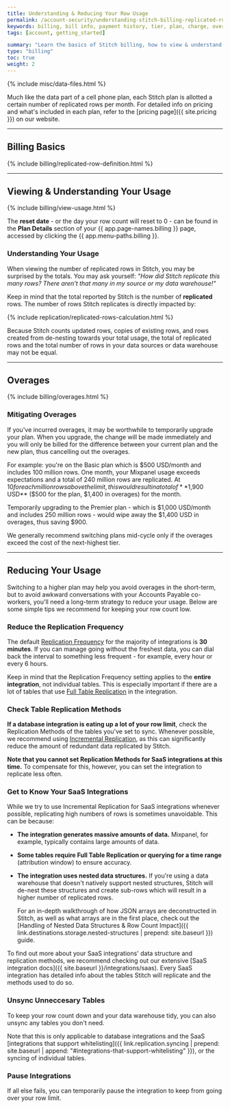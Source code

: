 ```yaml
---
title: Understanding & Reducing Your Row Usage
permalink: /account-security/understanding-stitch-billing-replicated-rows
keywords: billing, bill info, payment history, tier, plan, charge, overage, row usage, replicated row, replicated rows, usage, row count
tags: [account, getting_started]

summary: "Learn the basics of Stitch billing, how to view & understand your usage, mitigate overages, and keep your row count low."
type: "billing"
toc: true
weight: 2
---
```

{% include misc/data-files.html %}

Much like the data part of a cell phone plan, each Stitch plan is allotted a certain number of replicated rows per month. For detailed info on pricing and what's included in each plan, refer to the [pricing page]({{ site.pricing }}) on our website.

---

## Billing Basics

{% include billing/replicated-row-definition.html %}

---

## Viewing & Understanding Your Usage

{% include billing/view-usage.html %}

The **reset date** - or the day your row count will reset to 0 - can be found in the **Plan Details** section of your {{ app.page-names.billing }} page, accessed by clicking the {{ app.menu-paths.billing }}.

### Understanding Your Usage

When viewing the number of replicated rows in Stitch, you may be surprised by the totals. You may ask yourself: _"How did Stitch replicate this many rows? There aren't that many in my source or my data warehouse!"_

Keep in mind that the total reported by Stitch is the number of **replicated** rows. The number of rows Stitch replicates is directly impacted by:

{% include replication/replicated-rows-calculation.html %}

Because Stitch counts updated rows, copies of existing rows, and rows created from de-nesting towards your total usage, the total of replicated rows and the total number of rows in your data sources or data warehouse may not be equal.

---

## Overages

{% include billing/overages.html %}

### Mitigating Overages

If you've incurred overages, it may be worthwhile to temporarily upgrade your plan. When you upgrade, the change will be made immediately and you will only be billed for the difference between your current plan and the new plan, thus cancelling out the overages.

For example: you're on the Basic plan which is $500 USD/month and includes 100 million rows. One month, your Mixpanel usage exceeds expectations and a total of 240 million rows are replicated. At $10 for each million rows above the limit, this would result in a total of **$1,900 USD** ($500 for the plan, $1,400 in overages) for the month.

Temporarily upgrading to the Premier plan - which is $1,000 USD/month and includes 250 million rows - would wipe away the $1,400 USD in overages, thus saving $900.

We generally recommend switching plans mid-cycle only if the overages exceed the cost of the next-highest tier.

---

## Reducing Your Usage

Switching to a higher plan may help you avoid overages in the short-term, but to avoid awkward conversations with your Accounts Payable co-workers, you'll need a long-term strategy to reduce your usage. Below are some simple tips we recommend for keeping your row count low.

### Reduce the Replication Frequency

The default <a href="#" data-toggle="tooltip" data-original-title="{{ site.data.tooltips.replication-frequency }}">Replication Frequency</a> for the majority of integrations is **30 minutes**. If you can manage going without the freshest data, you can dial back the interval to something less frequent - for example, every hour or every 6 hours.

Keep in mind that the Replication Frequency setting applies to the **entire integration**, not individual tables. This is especially important if there are a lot of tables that use <a href="#" data-toggle="tooltip" data-original-title="{{ site.data.tooltips.full-table-rep }}">Full Table Replication</a> in the integration.

### Check Table Replication Methods

**If a database integration is eating up a lot of your row limit**, check the Replication Methods of the tables you've set to sync. Whenever possible, we recommend using <a href="#" data-toggle="tooltip" data-original-title="{{ site.data.tooltips.incremental-rep }}">Incremental Replication</a>, as this can significantly reduce the amount of redundant data replicated by Stitch.

**Note that you cannot set Replication Methods for SaaS integrations at this time.** To compensate for this, however, you can set the integration to replicate less often.

### Get to Know Your SaaS Integrations

While we try to use Incremental Replication for SaaS integrations whenever possible, replicating high numbers of rows is sometimes unavoidable. This can be because:

- **The integration generates massive amounts of data.** Mixpanel, for example, typically contains large amounts of data.
- **Some tables require Full Table Replication or querying for a time range** (attribution window) to ensure accuracy. 
- **The integration uses nested data structures.** If you're using a data warehouse that doesn't natively support nested structures, Stitch will de-nest these structures and create sub-rows which will result in a higher number of replicated rows.

   For an in-depth walkthrough of how JSON arrays are deconstructed in Stitch, as well as what arrays are in the first place, check out the [Handling of Nested Data Structures & Row Count Impact]({{ link.destinations.storage.nested-structures | prepend: site.baseurl }}) guide.

To find out more about your SaaS integrations' data structure and replication methods, we recommend checking out our extensive [SaaS integration docs]({{ site.baseurl }}/integrations/saas). Every SaaS integration has detailed info about the tables Stitch will replicate and the methods used to do so. 

### Unsync Unneccesary Tables

To keep your row count down and your data warehouse tidy, you can also unsync any tables you don't need.

Note that this is only applicable to database integrations and the SaaS [integrations that support whitelisting]({{ link.replication.syncing | prepend: site.baseurl | append: "#integrations-that-support-whitelisting" }}), or the syncing of individual tables.

### Pause Integrations

If all else fails, you can temporarily pause the integration to keep from going over your row limit.